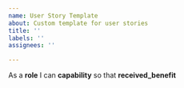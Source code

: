 ```yaml
---
name: User Story Template
about: Custom template for user stories
title: ''
labels: ''
assignees: ''

---
```


As a **role** I can **capability** so that **received_benefit**
